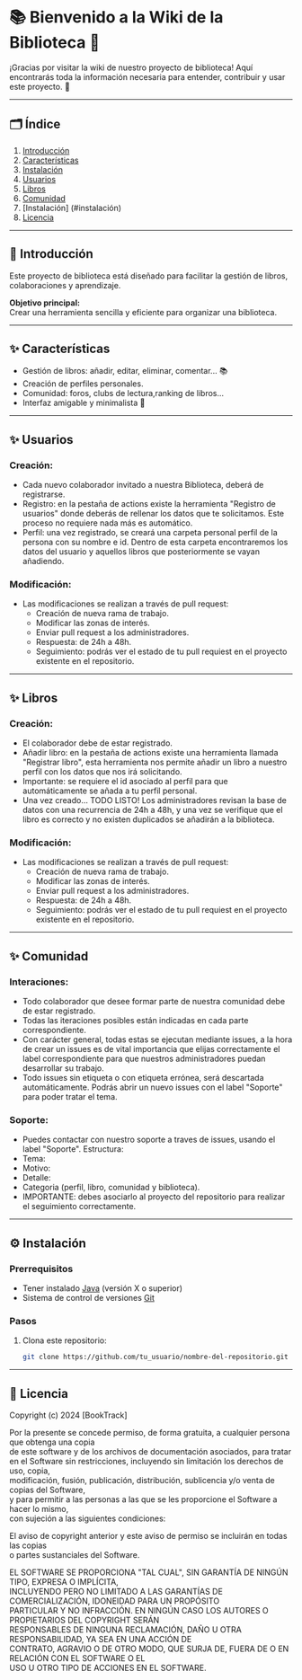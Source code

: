 # 📚 Bienvenido a la Wiki de la Biblioteca 📖

¡Gracias por visitar la wiki de nuestro proyecto de biblioteca! Aquí encontrarás toda la información necesaria para entender, contribuir y usar este proyecto. 🌟  

---

## 🗂️ Índice  
1. [Introducción](#introducción)  
2. [Características](#características)  
3. [Instalación](#instalación)  
4. [Usuarios](#usuarios)  
5. [Libros](#libros)  
6. [Comunidad](#comunidad)
7. [Instalación] (#instalación) 
8. [Licencia](#licencia)  

---

## 📝 Introducción  

Este proyecto de biblioteca está diseñado para facilitar la gestión de libros, colaboraciones y aprendizaje. 

**Objetivo principal:**  
Crear una herramienta sencilla y eficiente para organizar una biblioteca.  

---

## ✨ Características  

- Gestión de libros: añadir, editar, eliminar, comentar... 📚  
- Creación de perfiles personales.
- Comunidad: foros, clubs de lectura,ranking de libros...
- Interfaz amigable y minimalista 🎨  
 

---

## ✨ Usuarios 

 ### Creación: 
 - Cada nuevo colaborador invitado a nuestra Biblioteca, deberá de registrarse.
 - Registro: en la pestaña de actions existe la herramienta "Registro de  usuarios" donde deberás de rellenar los datos que te solicitamos. Este proceso no requiere nada más es automático.
 - Perfil: una vez registrado, se creará una carpeta personal perfil de la persona con su nombre e id. Dentro de esta carpeta encontraremos los datos del usuario y aquellos libros que posteriormente se vayan añadiendo.

 ### Modificación:
 - Las modificaciones se realizan a través de pull request:
   - Creación de nueva rama de trabajo.
   - Modificar las zonas de interés.
   - Enviar pull request a los administradores.
   - Respuesta: de 24h a 48h.
   - Seguimiento: podrás ver el estado de tu pull requiest en el proyecto existente en el repositorio.
  
 ---

## ✨ Libros 

 ### Creación: 
 - El colaborador debe de estar registrado.
 - Añadir libro: en la pestaña de actions existe una herramienta llamada "Registrar libro", esta herramienta nos permite añadir un libro a nuestro perfil con los datos que nos irá solicitando.
 - Importante: se requiere el id asociado al perfil para que automáticamente se añada a tu perfil personal.
 - Una vez creado... TODO LISTO! Los administradores revisan la base de datos con una recurrencia de 24h a 48h, y una vez se verifique que el libro es correcto y no existen duplicados se añadirán a la biblioteca.
   
 ### Modificación:
 - Las modificaciones se realizan a través de pull request:
   - Creación de nueva rama de trabajo.
   - Modificar las zonas de interés.
   - Enviar pull request a los administradores.
   - Respuesta: de 24h a 48h.
   - Seguimiento: podrás ver el estado de tu pull requiest en el proyecto existente en el repositorio.
  
 ---

 ## ✨ Comunidad 

 ### Interaciones: 
 - Todo colaborador que desee formar parte de nuestra comunidad debe de estar registrado.
 - Todas las iteraciones posibles están indicadas en cada parte correspondiente.
 - Con carácter general, todas estas se ejecutan mediante issues, a la hora de crear un issues es de vital importancia que elijas correctamente el label correspondiente para que nuestros administradores puedan desarrollar su trabajo.
 - Todo issues sin etiqueta o con etiqueta errónea, será descartada automáticamente. Podrás abrir un nuevo issues con el label "Soporte" para poder tratar el tema.

### Soporte: 
 - Puedes contactar con nuestro soporte a traves de issues, usando el label "Soporte". Estructura:
  - Tema:
  - Motivo:
  - Detalle:
  - Categoria (perfil, libro, comunidad y biblioteca).
  - IMPORTANTE: debes asociarlo al proyecto del repositorio para realizar el seguimiento correctamente.

 ---

## ⚙️ Instalación  

### Prerrequisitos  
- Tener instalado [Java](https://www.java.com/) (versión X o superior)  
- Sistema de control de versiones [Git](https://git-scm.com/)  

### Pasos  
1. Clona este repositorio:  
   ```bash  
   git clone https://github.com/tu_usuario/nombre-del-repositorio.git


----

## 🪪 Licencia 

Copyright (c) 2024 [BookTrack]  

Por la presente se concede permiso, de forma gratuita, a cualquier persona que obtenga una copia  
de este software y de los archivos de documentación asociados, para tratar  
en el Software sin restricciones, incluyendo sin limitación los derechos de uso, copia,  
modificación, fusión, publicación, distribución, sublicencia y/o venta de copias del Software,  
y para permitir a las personas a las que se les proporcione el Software a hacer lo mismo,  
con sujeción a las siguientes condiciones:  

El aviso de copyright anterior y este aviso de permiso se incluirán en todas las copias  
o partes sustanciales del Software.  

EL SOFTWARE SE PROPORCIONA "TAL CUAL", SIN GARANTÍA DE NINGÚN TIPO, EXPRESA O IMPLÍCITA,  
INCLUYENDO PERO NO LIMITADO A LAS GARANTÍAS DE COMERCIALIZACIÓN, IDONEIDAD PARA UN PROPÓSITO  
PARTICULAR Y NO INFRACCIÓN. EN NINGÚN CASO LOS AUTORES O PROPIETARIOS DEL COPYRIGHT SERÁN  
RESPONSABLES DE NINGUNA RECLAMACIÓN, DAÑO U OTRA RESPONSABILIDAD, YA SEA EN UNA ACCIÓN DE  
CONTRATO, AGRAVIO O DE OTRO MODO, QUE SURJA DE, FUERA DE O EN RELACIÓN CON EL SOFTWARE O EL  
USO U OTRO TIPO DE ACCIONES EN EL SOFTWARE.  

